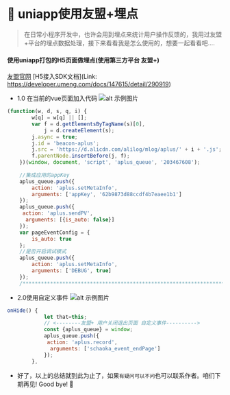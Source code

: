 # :ear_of_rice: uniapp使用友盟+埋点



>在日常小程序开发中，也许会用到埋点来统计用户操作反馈的，我用过友盟+平台的埋点数据处理，接下来看看我是怎么使用的，想要一起看看吧....

#### 使用uniapp打包的H5页面做埋点(使用第三方平台 友盟+)  
[友盟官网](https://mp.umeng.com/analysis/62b9873d88ccdf4b7eaee1b1/conversion/custom-event)
[H5接入SDK文档](Link: https://developer.umeng.com/docs/147615/detail/290919)

* 1.0 在当前的vue页面加入代码
![alt 示例图片](/img/study/uniapp/uniapp使用友盟+埋点/必要代码.jpg)


```javascript
(function(w, d, s, q, i) {
		w[q] = w[q] || [];
		var f = d.getElementsByTagName(s)[0],
			j = d.createElement(s);
		j.async = true;
		j.id = 'beacon-aplus';
		j.src = 'https://d.alicdn.com/alilog/mlog/aplus/' + i + '.js';
		f.parentNode.insertBefore(j, f);
	})(window, document, 'script', 'aplus_queue', '203467608');
	
	//集成应用的appKey
	aplus_queue.push({
		action: 'aplus.setMetaInfo',
		arguments: ['appKey', '62b9873d88ccdf4b7eaee1b1']
	});
	aplus_queue.push({
	 action: 'aplus.sendPV',
	  arguments: [{is_auto: false}]
	});
	var pageEventConfig = {
		is_auto: true
	};
	//是否开启调试模式 
	aplus_queue.push({
		action: 'aplus.setMetaInfo',
		arguments: ['DEBUG', true]
	});
	/******************************************************************/

```

* 2.0使用自定义事件
![alt 示例图片](/img/study/uniapp/uniapp使用友盟+埋点/事件.jpg)

```javascript
onHide() {
			let that=this;
			// <--------友盟+ 用户关闭退出页面 自定义事件---------->
			const {aplus_queue} = window;
			aplus_queue.push({
			 action: 'aplus.record',
			  arguments: ['schaoka_event_endPage']
			});
		},
```


* 好了，以上的总结就到此为止了，如果`有疑问可以不问`也可以联系作者。咱们下期再见! Good bye! 🌸